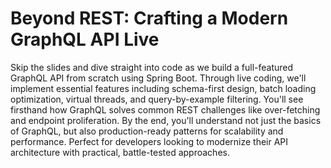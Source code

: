 # Beyond REST: Crafting a Modern GraphQL API Live

Skip the slides and dive straight into code as we build a full-featured GraphQL API from scratch using Spring Boot. Through live coding, we'll implement essential features including schema-first design, batch loading optimization, virtual threads, and query-by-example filtering. You'll see firsthand how GraphQL solves common REST challenges like over-fetching and endpoint proliferation. By the end, you'll understand not just the basics of GraphQL, but also production-ready patterns for scalability and performance. Perfect for developers looking to modernize their API architecture with practical, battle-tested approaches.